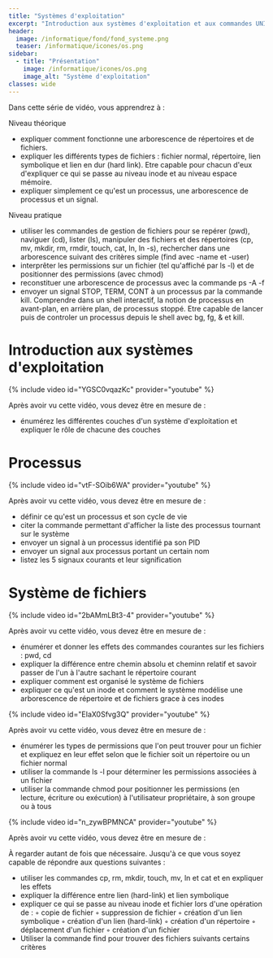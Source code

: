 ```yaml
--- 
title: "Systèmes d'exploitation"
excerpt: "Introduction aux systèmes d'exploitation et aux commandes UNIX"
header:
  image: /informatique/fond/fond_systeme.png
  teaser: /informatique/icones/os.png
sidebar:
  - title: "Présentation"
    image: /informatique/icones/os.png
    image_alt: "Système d'exploitation"
classes: wide
---
```


Dans cette série de vidéo, vous apprendrez à :

Niveau théorique
- expliquer comment fonctionne une arborescence de répertoires et de fichiers.
- expliquer les différents types de fichiers : fichier normal, répertoire, lien symbolique et lien en dur (hard link). Etre capable pour chacun d'eux d'expliquer ce qui se passe au niveau inode et au niveau espace mémoire.
- expliquer simplement ce qu'est un processus, une arborescence de processus et un signal.

Niveau pratique
- utiliser les commandes de gestion de fichiers pour se repérer (pwd), naviguer (cd), lister (ls), manipuler des fichiers et des répertoires (cp, mv, mkdir, rm, rmdir, touch, cat, ln, ln -s), rechercher dans une arborescence suivant des critères simple (find avec -name et -user)
- interprêter les permissions sur un fichier (tel qu'affiché par ls -l) et de positionner des permissions (avec chmod)
- reconstituer une arborescence de processus avec la commande ps -A -f
- envoyer un signal STOP, TERM, CONT à un processus par la commande kill. Comprendre dans un shell interactif, la notion de processus en avant-plan, en arrière plan, de processus stoppé. Etre capable de lancer puis de controler un processus depuis le shell avec bg, fg, & et kill.

# Introduction aux systèmes d'exploitation

{% include video id="YGSC0vqazKc" provider="youtube" %}

Après avoir vu cette vidéo, vous devez être  en mesure de :

- énumérez les différentes couches d'un système d'exploitation et expliquer le rôle de chacune des couches 

# Processus

{% include video id="vtF-SOib6WA" provider="youtube" %}

Après avoir vu cette vidéo, vous devez être  en mesure de :

- définir ce qu'est un processus et son cycle de vie
- citer la commande permettant d'afficher la liste des processus tournant sur le système 
- envoyer un signal à un processus identifié pa son PID
- envoyer un signal aux processus portant un certain nom
- listez les 5 signaux courants et leur signification 

# Système de fichiers

{% include video id="2bAMmLBt3-4" provider="youtube" %}

Après avoir vu cette vidéo, vous devez être  en mesure de :

- énumérer et donner les effets des commandes courantes sur les fichiers : pwd, cd
- expliquer la différence entre chemin absolu et cheminn relatif et savoir passer de l'un à l'autre sachant le répertoire courant
- expliquer comment est organisé le système de fichiers
- expliquer ce qu'est un inode et comment le système modélise une arborescence de répertoire et de fichiers grace à ces inodes 

{% include video id="EIaX0Sfvg3Q" provider="youtube" %}

Après avoir vu cette vidéo, vous devez être  en mesure de :

- énumérer les types de permissions que l'on peut trouver pour un fichier et expliquez en leur effet selon que le fichier soit un répertoire ou un fichier normal
- utiliser la commande ls -l pour déterminer les permissions associées à un fichier
- utiliser la commande chmod pour positionner les permissions (en lecture, écriture ou exécution) à l'utilisateur propriétaire, à son groupe ou à tous

{% include video id="n_zywBPMNCA" provider="youtube" %}

Après avoir vu cette vidéo, vous devez être  en mesure de :

À regarder autant de fois que nécessaire. Jusqu'à ce que vous soyez capable de répondre aux questions suivantes :
- utiliser les commandes cp, rm, mkdir, touch, mv, ln et cat et en expliquer les effets
- expliquer la différence entre lien (hard-link) et lien symbolique
- expliquer ce qui se passe au niveau inode et fichier lors d'une opération de :
        ◦ copie de fichier 
        ◦ suppression de fichier 
        ◦ création d'un lien symbolique 
        ◦ création d'un lien (hard-link) 
        ◦ création d'un répertoire 
        ◦ déplacement d'un fichier 
        ◦ création d'un fichier 
- Utiliser la commande find pour trouver des fichiers suivants certains critères

